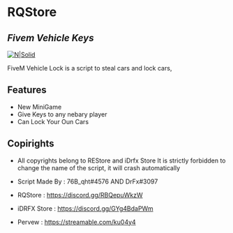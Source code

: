# RQStore
## _Fivem Vehicle Keys_

[![N|Solid](https://cdn.discordapp.com/attachments/954142151393050644/1015156513242877992/logo.png)](https://nodesource.com/products/nsolid)


FiveM Vehicle Lock is a script to steal cars and lock cars,


## Features

- New MiniGame 
- Give Keys to any nebary player 
- Can Lock Your Oun Cars

## Copirights
 - All copyrights belong to REStore and iDrfx Store It is strictly forbidden to change the name of the script, it will crash automatically

 - Script Made By : 76B_qht#4576 AND DrFx#3097 
 - RQStore : https://discord.gg/RBQepuWkzW
 - iDRFX Store : https://discord.gg/GYg4BdaPWm
 - Pervew : https://streamable.com/ku04y4
